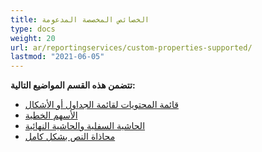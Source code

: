 ```yaml
---
title: الخصائص المخصصة المدعومة
type: docs
weight: 20
url: ar/reportingservices/custom-properties-supported/
lastmod: "2021-06-05"
---
```


**تتضمن هذه القسم المواضيع التالية:**

- [قائمة المحتويات لقائمة الجداول أو الأشكال](/pdf/reportingservices/table-of-contents-list-of-tables-or-figures/)
- [الأسهم الخطية](/pdf/reportingservices/line-arrows/)
- [الحاشية السفلية والحاشية النهائية](/pdf/reportingservices/footnote-endnote/)
- [محاذاة النص بشكل كامل](/pdf/reportingservices/justify-fulljustify-text-alignment/)